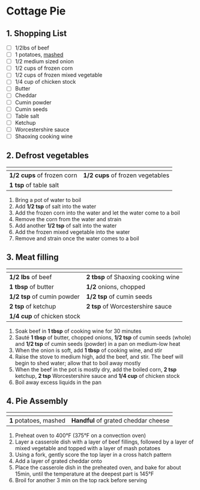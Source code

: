 # Cottage Pie

## 1. Shopping List

- [ ] 1/2lbs of beef
- [ ] 1 potatoes, [mashed][1]
- [ ] 1/2 medium sized onion
- [ ] 1/2 cups of frozen corn
- [ ] 1/2 cups of frozen mixed vegetable
- [ ] 1/4 cup of chicken stock
- [ ] Butter
- [ ] Cheddar
- [ ] Cumin powder
- [ ] Cumin seeds
- [ ] Table salt
- [ ] Ketchup
- [ ] Worcestershire sauce
- [ ] Shaoxing cooking wine

## 2. Defrost vegetables
|<!-- -->|<!-- -->|
|---|---|
| **1/2 cups** of frozen corn |**1/2 cups** of frozen vegetables |
| **1 tsp** of table salt | |

1. Bring a pot of water to boil
2. Add **1/2 tsp** of salt into the water
3. Add the frozen corn into the water and let the water come to a boil
4. Remove the corn from the water and strain
5. Add another **1/2 tsp** of salt into the water
6. Add the frozen mixed vegetable into the water
7. Remove and strain once the water comes to a boil

## 3. Meat filling
|<!-- -->|<!-- -->|
|---|---|
| **1/2 lbs** of beef | **2 tbsp** of Shaoxing cooking wine |
| **1 tbsp** of butter | **1/2** onions, chopped |
| **1/2 tsp** of cumin powder | **1/2 tsp** of cumin seeds |
| **2 tsp** of ketchup | **2 tsp** of Worcestershire sauce |
| **1/4 cup** of chicken stock | |

1. Soak beef in **1 tbsp** of cooking wine for 30 minutes
2. Sauté **1 tbsp** of butter, chopped onions, **1/2 tsp** of cumin seeds (whole) and **1/2 tsp** of cumin seeds (powder) in a pan on medium-low heat
3. When the onion is soft, add **1 tbsp** of cooking wine, and stir
4. Raise the stove to medium high, add the beef, and stir. The beef will begin to shed water; allow that to boil away mostly
5. When the beef in the pot is mostly dry, add the boiled corn, **2 tsp** ketchup, **2 tsp** Worcestershire sauce and **1/4 cup** of chicken stock
7. Boil away excess liquids in the pan

## 4. Pie Assembly
|<!-- -->|<!-- -->|
|---|---|
| **1** potatoes, mashed | **Handful** of grated cheddar cheese |

1. Preheat oven to 400°F (375°F on a convection oven)
2. Layer a casserole dish with a layer of beef fillings, followed by a layer of mixed vegetable and topped with a layer of mash potatoes
3. Using a fork, gently score the top layer in a cross hatch pattern
4. Add a layer of grated cheddar onto
5. Place the casserole dish in the preheated oven, and bake for about 15min, until the temperature at the deepest part is 145°F
9. Broil for another 3 min on the top rack before serving

[1]:https://github.com/nanotalks/recipes/blob/master/Western%20Main%20Dish/Mashed%20Potato.md